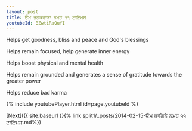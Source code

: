 ```yaml
---
layout: post
title: ਓਮ ਭਗਕਰਾਯਾ ਨਮਹ ੧੧ ਟਾਇਮਸ
youtubeId: BZwtiRaQuYI
---
```

 
 
Helps get goodness, bliss and peace and God's blessings
 
Helps remain focused, help generate inner energy 
 
Helps boost physical and mental health 
 
Helps remain grounded and generates a sense of gratitude towards the greater power 
 
Helps reduce bad karma
 
 
 
 


{% include youtubePlayer.html id=page.youtubeId %}
 
[Next]({{ site.baseurl }}{% link  split1/_posts/2014-02-15-ਓਮ ਭਾਗਿਨੇ ਨਮਹ ੧੧ ਟਾਇਮਸ.md%})
 
